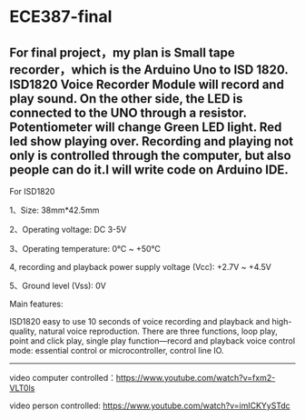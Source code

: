 # ECE387-final

For final project，my plan is Small tape recorder，which is the Arduino Uno to ISD 1820. ISD1820 Voice Recorder Module will record and play sound. On the other side, the LED is connected to the UNO through a resistor. Potentiometer will change Green LED light. Red led show playing over. Recording and playing not only is controlled through the computer, but also people can do it.I will write code on Arduino IDE.
----
For ISD1820

1、Size: 38mm*42.5mm

2、Operating voltage: DC 3-5V

3、Operating temperature: 0℃ ~ +50℃

4, recording and playback power supply voltage (Vcc): +2.7V ~ +4.5V

5、Ground level (Vss): 0V

Main features:

ISD1820 easy to use 10 seconds of voice recording and playback and high-quality, natural voice reproduction. There are three functions, loop play, point and click play, single play function—record and playback voice control mode: essential control or microcontroller, control line IO.

----
video computer controlled：https://www.youtube.com/watch?v=fxm2-VLT0ls

video person   controlled: https://www.youtube.com/watch?v=imICKYySTdc
